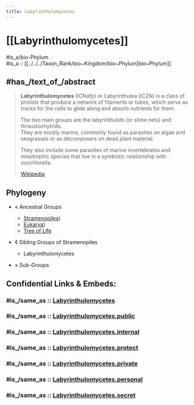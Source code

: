 ```yaml
---
title: Labyrinthulomycetes
---
```


# [[Labyrinthulomycetes]] 

#is_a/bio-Phylum  
#is_a :: [[../../../Taxon_Rank/bio~Kingdom/bio~Phylum|bio~Phylum]]  

## #has_/text_of_/abstract 

> **Labyrinthulomycetes** (ICNafp) or Labyrinthulea (ICZN) is a class of protists 
> that produce a network of filaments or tubes, 
> which serve as tracks for the cells to glide along and absorb nutrients for them.  
> 
> The two main groups are the labyrinthulids (or slime nets) and thraustochytrids.  
> They are mostly marine, commonly found as parasites on algae and seagrasses 
> or as decomposers on dead plant material.  
> 
> They also include some parasites of marine invertebrates and mixotrophic species 
> that live in a symbiotic relationship with zoochlorella.
>
> [Wikipedia](https://en.wikipedia.org/wiki/Labyrinthulomycetes) 


## Phylogeny 

-   « Ancestral Groups  
    -  [Stramenopiles](../Stramenopiles.md))
    -  [Eukarya](../../Eukarya.md))
    -   [Tree of Life](../../Tree_of_Life.md)

-   ◊ Sibling Groups of  Stramenopiles
    -   Labyrinthulomycetes

-   » Sub-Groups 


## Confidential Links & Embeds: 

### #is_/same_as :: [Labyrinthulomycetes](/_Standards/bio/bio~Domain/Eukarya/Stramenopiles/Labyrinthulomycetes.md) 

### #is_/same_as :: [Labyrinthulomycetes.public](/_public/bio/bio~Domain/Eukarya/Stramenopiles/Labyrinthulomycetes.public.md) 

### #is_/same_as :: [Labyrinthulomycetes.internal](/_internal/bio/bio~Domain/Eukarya/Stramenopiles/Labyrinthulomycetes.internal.md) 

### #is_/same_as :: [Labyrinthulomycetes.protect](/_protect/bio/bio~Domain/Eukarya/Stramenopiles/Labyrinthulomycetes.protect.md) 

### #is_/same_as :: [Labyrinthulomycetes.private](/_private/bio/bio~Domain/Eukarya/Stramenopiles/Labyrinthulomycetes.private.md) 

### #is_/same_as :: [Labyrinthulomycetes.personal](/_personal/bio/bio~Domain/Eukarya/Stramenopiles/Labyrinthulomycetes.personal.md) 

### #is_/same_as :: [Labyrinthulomycetes.secret](/_secret/bio/bio~Domain/Eukarya/Stramenopiles/Labyrinthulomycetes.secret.md)

